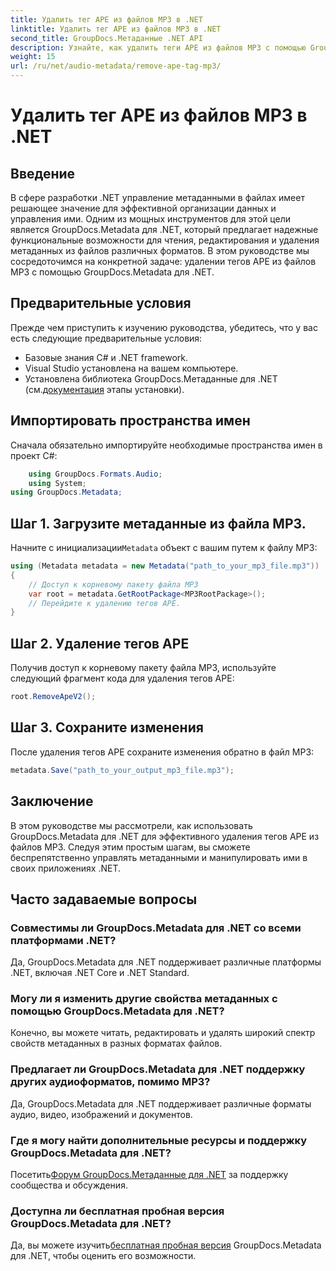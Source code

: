 ```yaml
---
title: Удалить тег APE из файлов MP3 в .NET
linktitle: Удалить тег APE из файлов MP3 в .NET
second_title: GroupDocs.Метаданные .NET API
description: Узнайте, как удалить теги APE из файлов MP3 с помощью GroupDocs.Metadata для .NET. Легко управляйте метаданными в своих приложениях .NET.
weight: 15
url: /ru/net/audio-metadata/remove-ape-tag-mp3/
---
```


# Удалить тег APE из файлов MP3 в .NET

## Введение
В сфере разработки .NET управление метаданными в файлах имеет решающее значение для эффективной организации данных и управления ими. Одним из мощных инструментов для этой цели является GroupDocs.Metadata для .NET, который предлагает надежные функциональные возможности для чтения, редактирования и удаления метаданных из файлов различных форматов. В этом руководстве мы сосредоточимся на конкретной задаче: удалении тегов APE из файлов MP3 с помощью GroupDocs.Metadata для .NET. 
## Предварительные условия
Прежде чем приступить к изучению руководства, убедитесь, что у вас есть следующие предварительные условия:
- Базовые знания C# и .NET framework.
- Visual Studio установлена на вашем компьютере.
-  Установлена библиотека GroupDocs.Метаданные для .NET (см.[документация](https://tutorials.groupdocs.com/metadata/net/) этапы установки).

## Импортировать пространства имен
Сначала обязательно импортируйте необходимые пространства имен в проект C#:
```csharp
    using GroupDocs.Formats.Audio;
    using System;
using GroupDocs.Metadata;
```
## Шаг 1. Загрузите метаданные из файла MP3.
 Начните с инициализации`Metadata` объект с вашим путем к файлу MP3:
```csharp
using (Metadata metadata = new Metadata("path_to_your_mp3_file.mp3"))
{
    // Доступ к корневому пакету файла MP3
    var root = metadata.GetRootPackage<MP3RootPackage>();
    // Перейдите к удалению тегов APE.
}
```
## Шаг 2. Удаление тегов APE
Получив доступ к корневому пакету файла MP3, используйте следующий фрагмент кода для удаления тегов APE:
```csharp
root.RemoveApeV2();
```
## Шаг 3. Сохраните изменения
После удаления тегов APE сохраните изменения обратно в файл MP3:
```csharp
metadata.Save("path_to_your_output_mp3_file.mp3");
```

## Заключение
В этом руководстве мы рассмотрели, как использовать GroupDocs.Metadata для .NET для эффективного удаления тегов APE из файлов MP3. Следуя этим простым шагам, вы сможете беспрепятственно управлять метаданными и манипулировать ими в своих приложениях .NET.

## Часто задаваемые вопросы
### Совместимы ли GroupDocs.Metadata для .NET со всеми платформами .NET?
Да, GroupDocs.Metadata для .NET поддерживает различные платформы .NET, включая .NET Core и .NET Standard.
### Могу ли я изменить другие свойства метаданных с помощью GroupDocs.Metadata для .NET?
Конечно, вы можете читать, редактировать и удалять широкий спектр свойств метаданных в разных форматах файлов.
### Предлагает ли GroupDocs.Metadata для .NET поддержку других аудиоформатов, помимо MP3?
Да, GroupDocs.Metadata для .NET поддерживает различные форматы аудио, видео, изображений и документов.
### Где я могу найти дополнительные ресурсы и поддержку GroupDocs.Metadata для .NET?
 Посетить[Форум GroupDocs.Метаданные для .NET](https://forum.groupdocs.com/c/metadata/14) за поддержку сообщества и обсуждения.
### Доступна ли бесплатная пробная версия GroupDocs.Metadata для .NET?
 Да, вы можете изучить[бесплатная пробная версия](https://releases.groupdocs.com/) GroupDocs.Metadata для .NET, чтобы оценить его возможности.